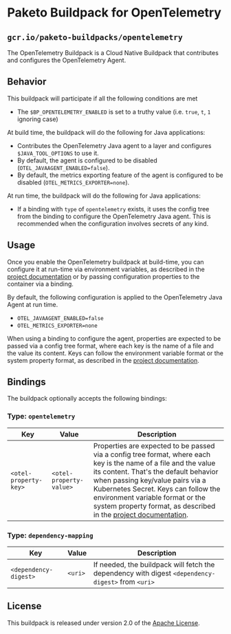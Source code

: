 # Paketo Buildpack for OpenTelemetry

## `gcr.io/paketo-buildpacks/opentelemetry`

The OpenTelemetry Buildpack is a Cloud Native Buildpack that contributes and configures the OpenTelemetry Agent.

## Behavior

This buildpack will participate if all the following conditions are met

* The `$BP_OPENTELEMETRY_ENABLED` is set to a truthy value (i.e. `true`, `t`, `1` ignoring case)

At build time, the buildpack will do the following for Java applications:

* Contributes the OpenTelemetry Java agent to a layer and configures `$JAVA_TOOL_OPTIONS` to use it.
* By default, the agent is configured to be disabled (`OTEL_JAVAAGENT_ENABLED=false`).
* By default, the metrics exporting feature of the agent is configured to be disabled (`OTEL_METRICS_EXPORTER=none`).

At run time, the buildpack will do the following for Java applications:

* If a binding with `type` of `opentelemetry` exists, it uses the config tree from the binding to configure the OpenTelemetry Java agent. This is recommended when the configuration involves secrets of any kind.

## Usage

Once you enable the OpenTelemetry buildpack at build-time, you can configure it at run-time via environment variables, as described in the [project documentation](https://opentelemetry.io/docs/instrumentation/java/automatic/agent-config/) or by passing configuration properties to the container via a binding.

By default, the following configuration is applied to the OpenTelemetry Java Agent at run time.

* `OTEL_JAVAAGENT_ENABLED=false`
* `OTEL_METRICS_EXPORTER=none`

When using a binding to configure the agent, properties are expected to be passed via a config tree format,
where each key is the name of a file and the value its content. Keys can follow the environment variable format or the
system property format, as described in the [project documentation](https://opentelemetry.io/docs/instrumentation/java/automatic/agent-config/).

## Bindings

The buildpack optionally accepts the following bindings:

### Type: `opentelemetry`

| Key                   | Value   | Description                                                                                       |
| --------------------- | ------- | ------------------------------------------------------------------------------------------------- |
| `<otel-property-key>` | `<otel-property-value>` | Properties are expected to be passed via a config tree format, where each key is the name of a file and the value its content. That's the default behavior when passing key/value pairs via a Kubernetes Secret. Keys can follow the environment variable format or the system property format, as described in the [project documentation](https://opentelemetry.io/docs/instrumentation/java/automatic/agent-config/).  |

### Type: `dependency-mapping`

| Key                   | Value   | Description                                                                                       |
| --------------------- | ------- | ------------------------------------------------------------------------------------------------- |
| `<dependency-digest>` | `<uri>` | If needed, the buildpack will fetch the dependency with digest `<dependency-digest>` from `<uri>` |

## License

This buildpack is released under version 2.0 of the [Apache License][a].

[a]: http://www.apache.org/licenses/LICENSE-2.0
